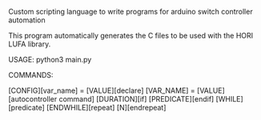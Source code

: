 Custom scripting language to write programs for arduino switch controller automation

This program automatically generates the C files to be used with the HORI LUFA library.

USAGE: python3 main.py

COMMANDS:

[CONFIG][var_name] = [VALUE][declare] [VAR_NAME] = [VALUE][autocontroller command] [DURATION][if] [PREDICATE][endif]
[WHILE][predicate]
[ENDWHILE][repeat] [N][endrepeat]
